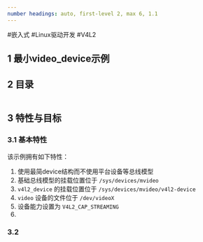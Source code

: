 ```yaml
---
number headings: auto, first-level 2, max 6, 1.1
---
```

#嵌入式 #Linux驱动开发 #V4L2 

## 1 最小video_device示例

## 2 目录

```toc
```

## 3 特性与目标

### 3.1 基本特性

该示例拥有如下特性：
1. 使用最简device结构而不使用平台设备等总线模型
2. 基础总线模型的挂载位置位于 `/sys/devices/mvideo`
3. `v4l2_device` 的挂载位置位于 `/sys/devices/mvideo/v4l2-device`
4. `video` 设备的文件位于 `/dev/videoX`
5. 设备能力设置为 `V4L2_CAP_STREAMING`
6. 

### 3.2 



